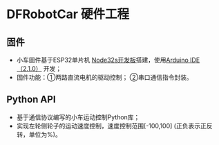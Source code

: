 # DFRobotCar 硬件工程


## 固件
* 小车固件基于ESP32单片机 [Node32s开发板](https://docs.platformio.org/en/latest/boards/espressif32/node32s.html)搭建，使用[Arduino IDE（2.1.0）](arduino.cc) 开发；
* 固件功能：①两路直流电机的驱动控制； ②串口通信指令封装。

## Python API
* 基于通信协议编写的小车运动控制Python库；
* 实现左轮侧轮子的运动速度控制，速度控制范围[-100,100] (正负表示正反转，单位为%)。
